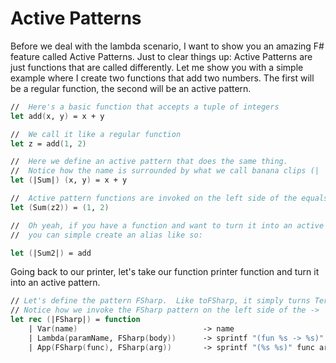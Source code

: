 
# Active Patterns

Before we deal with the lambda scenario, I want to show you an amazing F# feature called 
Active Patterns.  Just to clear things up:  Active Patterns are just functions that are 
called differently.  Let me show you with a simple example where I create two functions 
that add two numbers.  The first will be a regular function, the second will be an active 
pattern.


```fsharp
//  Here's a basic function that accepts a tuple of integers
let add(x, y) = x + y

//  We call it like a regular function
let z = add(1, 2)

//  Here we define an active pattern that does the same thing.  
//  Notice how the name is surrounded by what we call banana clips (| |)
let (|Sum|) (x, y) = x + y

//  Active pattern functions are invoked on the left side of the equals sign.
let (Sum(z2)) = (1, 2)

//  Oh yeah, if you have a function and want to turn it into an active pattern,
//  you can simple create an alias like so:

let (|Sum2|) = add
```

Going back to our printer, let's take our function printer function and turn it into an 
active pattern. 


```fsharp
// Let's define the pattern FSharp.  Like toFSharp, it simply turns Terms into strings.
// Notice how we invoke the FSharp pattern on the left side of the ->
let rec (|FSharp|) = function
    | Var(name)                            -> name
    | Lambda(paramName, FSharp(body))      -> sprintf "(fun %s -> %s)" paramName body
    | App(FSharp(func), FSharp(arg))       -> sprintf "(%s %s)" func arg
```

